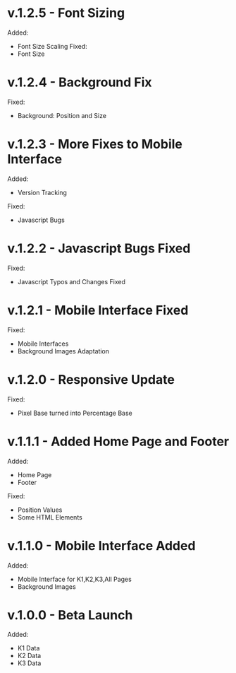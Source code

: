 # v.1.2.5 - Font Sizing
Added:
- Font Size Scaling
Fixed:
- Font Size

# v.1.2.4 - Background Fix
Fixed:
- Background: Position and Size

# v.1.2.3 - More Fixes to Mobile Interface
Added:
- Version Tracking

Fixed:
- Javascript Bugs

# v.1.2.2 - Javascript Bugs Fixed
Fixed:
- Javascript Typos and Changes Fixed

# v.1.2.1 - Mobile Interface Fixed
Fixed:
- Mobile Interfaces
- Background Images Adaptation

# v.1.2.0 - Responsive Update
Fixed:
- Pixel Base turned into Percentage Base

# v.1.1.1 - Added Home Page and Footer
Added:
- Home Page
- Footer

Fixed:
- Position Values
- Some HTML Elements

# v.1.1.0 - Mobile Interface Added
Added:
- Mobile Interface for K1,K2,K3,All Pages
- Background Images

# v.1.0.0 - Beta Launch
Added:
- K1 Data
- K2 Data
- K3 Data
